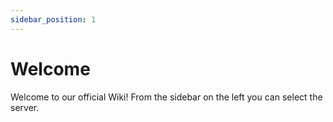 ```yaml
---
sidebar_position: 1
---
```

# Welcome

Welcome to our official Wiki! From the sidebar on the left you can select the server.
